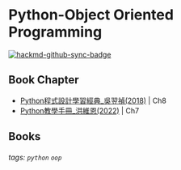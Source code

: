 # Python-Object Oriented Programming

[![hackmd-github-sync-badge](https://hackmd.io/RlPwoCoMS7Cy6YPKvC23ag/badge)](https://hackmd.io/RlPwoCoMS7Cy6YPKvC23ag)

## Book Chapter
* [Python程式設計學習經典_吳翌禎(2018)](http://books.gotop.com.tw/v_IEL020400) | Ch8
* [Python教學手冊_洪維恩(2022)](https://www.flag.com.tw/books/product/F2711) | Ch7

## Books
###### tags: `python` `oop`